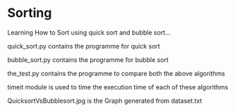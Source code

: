# Sorting
Learning How to Sort using quick sort and bubble sort...

quick_sort.py contains the programme for quick sort

bubble_sort.py contains the programme for bubble sort

the_test.py contains the programme to compare both the above algorithms

timeit module is used to time the execution time of each of these algorithms

QuicksortVsBubblesort.jpg is the Graph generated from dataset.txt